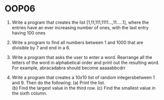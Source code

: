 
# OOP06

1. Write a program that creates the list [1,11,111,1111...,11.....1], where the entries have an ever increasing number of ones, with the last entry having 100 ones

2. Write a program to find all numbers between 1 and 1000 that are divisible by 7 and end in a 6.

3. Write a program that asks the user to enter a word. Rearrange all the letters of the word in alphabetical order and print out the resulting word. For example, abracadabra should become aaaaabbcdrr

4. Write a program that creates a 10x10 list of random integersbetween 1 and 9.
Then do the following:
(a) Print the list.  
(b) Find the largest value in the third row.
(c) Find the smallest value in the sixth column. 